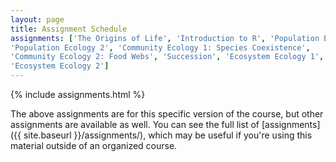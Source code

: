 ```yaml
---
layout: page
title: Assignment Schedule
assignments: ['The Origins of Life', 'Introduction to R', 'Population Ecology 1',
'Population Ecology 2', 'Community Ecology 1: Species Coexistence', 
'Community Ecology 2: Food Webs', 'Succession', 'Ecosystem Ecology 1',
'Ecosystem Ecology 2']
---
```


{% include assignments.html %}

The above assignments are for this specific version of the course, but other
assignments are available as well. You can see the full list of
[assignments]({{ site.baseurl }}/assignments/), which may be useful if you're using this material
outside of an organized course.

<!-- Schedule Management
- Update the `assignments:` list with `title:` from `assignments/` files. 
- Add 'Template' to `assignments:` to view the course template from `docs/`. 
- The remaining content should be left AS IS.
-->
